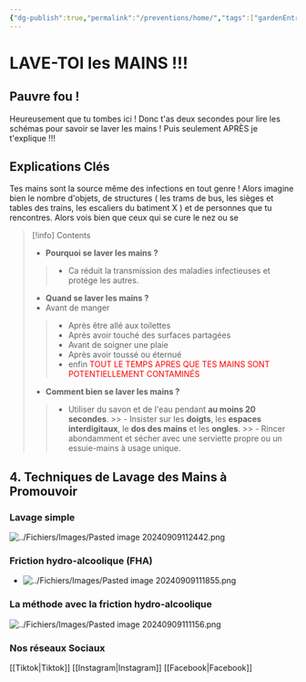 ```yaml
---
{"dg-publish":true,"permalink":"/preventions/home/","tags":["gardenEntry"],"noteIcon":""}
---
```


# LAVE-TOI les MAINS !!!

## Pauvre fou !
Heureusement que tu tombes ici ! Donc t'as deux secondes pour lire les schémas pour savoir se laver les mains ! Puis seulement APRÈS je t'explique !!!

## Explications Clés

Tes mains sont la source même des infections en tout genre ! Alors imagine bien le nombre d'objets, de structures ( les trams de bus, les sièges et tables des trains, les escaliers du batiment X ) et de personnes que tu rencontres. Alors vois bien que ceux qui se cure le nez ou se 

> [!info]
> Contents
> - **Pourquoi se laver les mains ?** 
> > - Ca réduit la transmission des maladies infectieuses et protége les autres.
> - **Quand se laver les mains ?** 
> - Avant de manger
> >- Après être allé aux toilettes
> >- Après avoir touché des surfaces partagées
> >- Avant de soigner une plaie
> >- Après avoir toussé ou éternué
> >- enfin <font color="#ff0000">TOUT LE TEMPS APRES QUE TES MAINS SONT POTENTIELLEMENT CONTAMINÉS</font>
> - **Comment bien se laver les mains ?**
   > >- Utiliser du savon et de l'eau pendant **au moins 20 secondes**.
    >> - Insister sur les **doigts**, les **espaces interdigitaux**, le **dos des mains** et les **ongles**.
    >> - Rincer abondamment et sécher avec une serviette propre ou un essuie-mains à usage unique.


## 4. Techniques de Lavage des Mains à Promouvoir

### Lavage simple
![../Fichiers/Images/Pasted image 20240909112442.png](/img/user/Fichiers/Images/Pasted%20image%2020240909112442.png)

### Friction hydro-alcoolique (FHA)
- ![../Fichiers/Images/Pasted image 20240909111855.png](/img/user/Fichiers/Images/Pasted%20image%2020240909111855.png)

### La méthode avec la friction hydro-alcoolique

![../Fichiers/Images/Pasted image 20240909111156.png](/img/user/Fichiers/Images/Pasted%20image%2020240909111156.png)
### Nos réseaux Sociaux
[[Tiktok\|Tiktok]]
[[Instagram\|Instagram]]
[[Facebook\|Facebook]]

